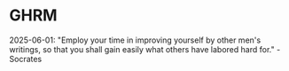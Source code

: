 # GHRM

2025-06-01: "Employ your time in improving yourself by other men's writings, so that you shall gain easily what others have labored hard for." - Socrates
